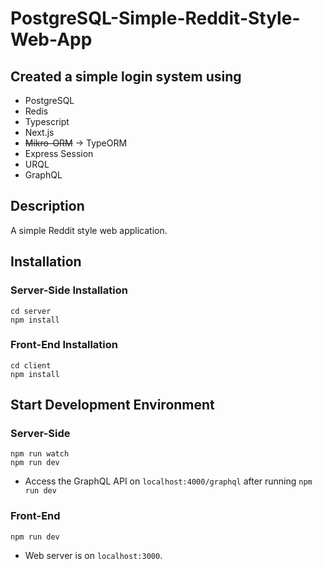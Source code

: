 # PostgreSQL-Simple-Reddit-Style-Web-App

## Created a simple login system using

- PostgreSQL
- Redis
- Typescript
- Next.js
- ~~Mikro-ORM~~ &#8594; TypeORM
- Express Session
- URQL
- GraphQL

## Description
A simple Reddit style web application.

## Installation

### Server-Side Installation
```
cd server
npm install
```

### Front-End Installation
```
cd client
npm install
```

## Start Development Environment

### Server-Side
```
npm run watch
npm run dev
```
- Access the GraphQL API on `localhost:4000/graphql` after running `npm run dev`

### Front-End
```
npm run dev
```
- Web server is on `localhost:3000`.
